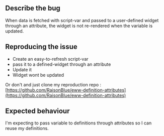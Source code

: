## Describe the bug
When data is fetched with script-var and passed to a user-defined widget through an attribute, the widget is not re-rendered when the variable is updated.

## Reproducing the issue
* Create an easy-to-refresh script-var
* pass it to a defined-widget through an attribute
* Update it
* Widget wont be updated

Or don't and just clone my reproduction repo :
[https://github.com/RaisonBlue/eww-definition-attributes](https://github.com/RaisonBlue/eww-definition-attributes)

## Expected behaviour
I'm expecting to pass variable to definitions through attributes so I can reuse my definitions.
